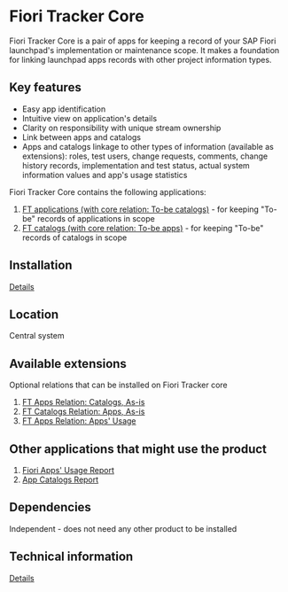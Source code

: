 # Fiori Tracker Core

Fiori Tracker Core is a pair of apps for keeping a record of your SAP Fiori launchpad's implementation or maintenance scope. It makes a foundation for linking launchpad apps records with other project information types.

## Key features
- Easy app identification 
- Intuitive view on application's details 
- Clarity on responsibility with unique stream ownership
- Link between apps and catalogs
- Apps and catalogs linkage to other types of information (available as extensions): roles, test users, change requests, comments, change history records, implementation and test status, actual system information values and app's usage statistics

Fiori Tracker Core contains the following applications: 

1. [FT applications (with core relation: To-be catalogs)](core/SPS02/apps.md) - for keeping "To-be" records of applications in scope
2. [FT catalogs (with core relation: To-be apps)](core/SPS02/cats.md) - for keeping "To-be" records of catalogs in scope

## Installation 
[Details](core/SPS02/inst.md)

## Location
Central system

## Available extensions
Optional relations that can be installed on Fiori Tracker core

1. [FT Apps Relation: Catalogs, As-is](ft-apps-rel-catalogs-asis/FPS01/main.md)
2. [FT Catalogs Relation: Apps, As-is](ft-cats-rel-apps-asis/FPS01/main.md)
3. [FT Apps Relation: Apps' Usage](ft-apps-rel-appsusage/FPS01/main.md)

## Other applications that might use the product

1. [Fiori Apps' Usage Report](fa/FPS01/main.md)
2. [App Catalogs Report](ac/FPS01/main.md)

## Dependencies
Independent - does not need any other product to be installed

## Technical information
[Details](core/SPS02/tech.md) 
